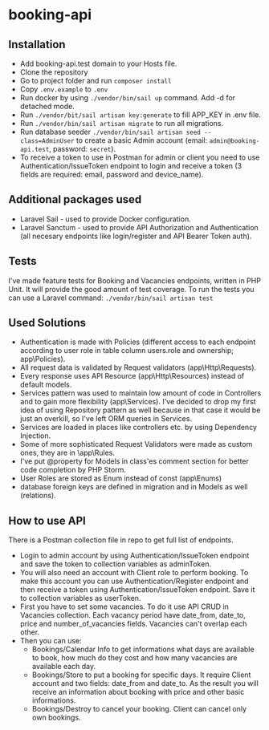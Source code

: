 # booking-api

## Installation
- Add booking-api.test domain to your Hosts file.
- Clone the repository
- Go to project folder and run `composer install`
- Copy `.env.example` to `.env`
- Run docker by using `./vendor/bin/sail up` command. Add -d for detached mode.
- Run `./vendor/bit/sail artisan key:generate` to fill APP_KEY in .env file.
- Run `./vendor/bin/sail artisan migrate` to run all migrations.
- Run database seeder `./vendor/bin/sail artisan seed --class=AdminUser` to create a basic Admin account (email: `admin@booking-api.test`, password: `secret`).
- To receive a token to use in Postman for admin or client you need to use Authentication/IssueToken endpoint to login and receive a token (3 fields are required: email, password and device_name).

## Additional packages used
- Laravel Sail - used to provide Docker configuration.
- Laravel Sanctum - used to provide API Authorization and Authentication (all necesary endpoints like login/register and API Bearer Token auth).

## Tests
I've made feature tests for Booking and Vacancies endpoints, written in PHP Unit. It will provide the good amount of test coverage. To run the tests you can use a Laravel command: `./vendor/bin/sail artisan test` 

## Used Solutions
- Authentication is made with Policies (different access to each endpoint according to user role in table column users.role and ownership; app\Policies).
- All request data is validated by Request validators (app\Http\Requests).
- Every response uses API Resource (app\Http\Resources) instead of default models.
- Services pattern was used to maintain low amount of code in Controllers and to gain more flexibility (app\Services). I've decided to drop my first idea of using Repository pattern as well because in that case it would be just an overkill, so I've left ORM queries in Services.
- Services are loaded in places like controllers etc. by using Dependency Injection.
- Some of more sophisticated Request Validators were made as custom ones, they are in \app\Rules.
- I've put @property for Models in class'es comment section for better code completion by PHP Storm.
- User Roles are stored as Enum instead of const (app\Enums)
- database foreign keys are defined in migration and in Models as well (relations).
## How to use API
There is a Postman collection file in repo to get full list of endpoints.
- Login to admin account by using Authentication/IssueToken endpoint and save the token to collection variables as adminToken.
- You will also need an account with Client role to perform booking. To make this account you can use Authentication/Register endpoint and then receive a token using Authentication/IssueToken endpoint. Save it to collection variables as userToken.
- First you have to set some vacancies. To do it use API CRUD in Vacancies collection. Each vacancy period have date_from, date_to, price and number_of_vacancies fields. Vacancies can't overlap each other.
- Then you can use:
  - Bookings/Calendar Info to get informations what days are available to book, how much do they cost and how many vacancies are available each day.
  - Bookings/Store to put a booking for specific days. It require Client account and two fields: date_from and date_to. As the result you will receive an information about booking with price and other basic informations.
  - Bookings/Destroy to cancel your booking. Client can cancel only own bookings.

